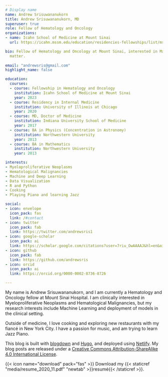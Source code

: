 ```yaml
---
# Display name
name: Andrew Srisuwananukorn
title: Andrew Srisuwananukorn, MD
superuser: true
role: Fellow of Hematology and Oncology 
organizations:
- name: Icahn School of Medicine at Mount Sinai
  url: https://icahn.mssm.edu/education/residencies-fellowships/list/msh-hematology-oncology-fellowship

bio: Fellow of Hematology and Oncology at Mount Sinai, interested in Machine Learning.
  matter.
  
email: "andrewsris@gmail.com"
highlight_name: false

education:
  courses:
  - course: Fellowship in Hematology and Oncology 
    institution: Icahn School of Medicine at Mount Sinai
    year: 2023
  - course: Residency in Internal Medicine 
    institution: University of Illinois at Chicago 
    year: 2020
  - course: MD, Doctor of Medicine
    institution: Indiana University School of Medicine
    year: 2017
  - course: BA in Physics (Concentration in Astronomy)
    institution: Northwestern University
    year: 2013
  - course: BA in Mathematics
    institution: Northwestern University
    year: 2013

interests:
- Myeloproliferative Neoplasms
- Hematological Malignancies
- Machine and Deep Learning
- Data Visualization
- R and Python
- Cooking
- Playing Piano and learning Jazz

social:
- icon: envelope
  icon_pack: fas
  link: /#contact
- icon: twitter
  icon_pack: fab
  link: https://twitter.com/andrewsris1
- icon: google-scholar
  icon_pack: ai
  link: https://scholar.google.com/citations?user=7riu_OwAAAAJ&hl=en&oi=ao
- icon: github
  icon_pack: fab
  link: https://github.com/andrewsris
- icon: orcid
  icon_pack: ai
  link: https://orcid.org/0000-0002-8736-8726

---
```


My name is Andrew Srisuwananukorn, and I am currently a Hematology and Oncology fellow at Mount Sinai Hospital. I am clinically interested in  Myeloproliferative Neoplasms and Hematological Malignancies, but my research interests include Machine Learning and deployment of models in the clinical setting. 

Outside of medicine, I love cooking and exploring new restaurants with my fiancé in New York City. I have a passion for music, and am trying to learn Jazz Piano. 

This blog is built with [blogdown](https://github.com/rstudio/blogdown) and [Hugo](https://gohugo.io/), and deployed using [Netlify](https://www.netlify.com/). My blog posts are released under a [Creative Commons Attribution-ShareAlike 4.0 International License](https://creativecommons.org/licenses/by-sa/4.0/). 

{{< icon name="download" pack="fas" >}} Download my {{< staticref "media/resume_2020_11.pdf" "newtab" >}}resumé{{< /staticref >}}.
